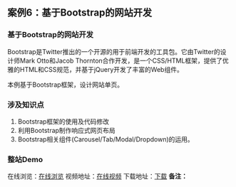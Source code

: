 ## 案例6：基于Bootstrap的网站开发

### 基于Bootstrap的网站开发
Bootstrap是Twitter推出的一个开源的用于前端开发的工具包。它由Twitter的设计师Mark Otto和Jacob Thornton合作开发，是一个CSS/HTML框架，提供了优雅的HTML和CSS规范，并基于jQuery开发了丰富的Web组件。

本例基于Bootstrap框架，设计网站单页。

### 涉及知识点
1. Bootstrap框架的使用及代码修改
2. 利用Bootstrap制作响应式网页布局
3. Bootstrap相关组件(Carousel/Tab/Modal/Dropdown)的运用。



### 整站Demo
在线浏览：[在线浏览](http://xifengxx.github.io/project2/)
视频地址：[在线视频](http://www.imooc.com/learn/182)
下载地址：[下载](https://github.com/xifengxx/project2/tree/gh-pages2)
**备注：**